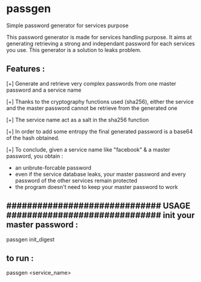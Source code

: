 # passgen
Simple password generator for services purpose

This password generator is made for services handling purpose.
It aims at generating retrieving a strong and independant password for each services you use.
This generator is a solution to leaks problem. 

Features :
----------

[+] Generate and retrieve very complex passwords from one master password and a service name

[+] Thanks to the cryptography functions used (sha256), either 
the service and the master password cannot be retrieve from the generated one

[+] The service name act as a salt in the sha256 function

[+] In order to add some entropy the final generated password is a base64 of the 
hash obtained. 

[+] To conclude, given a service name like "facebook" & a master password, you obtain :

- an unbrute-forcable password 
- even if the service database leaks, your master password and every password of 
the other services remain protected
- the program doesn't need to keep your master password to work

############################## USAGE ############################## 
init your master password : 
---------------------------
passgen init_digest

to run :
--------
passgen <service_name>

